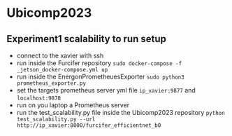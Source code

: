 # Ubicomp2023

## Experiment1 scalability to run setup
- connect to the xavier with ssh
- run inside the Furcifer repository ``sudo docker-compose -f _jetson_docker-compose.yml up``
- run inside the EnergonPrometheuesExporter ``sudo python3 prometheus_exporter.py``
- set the targets prometheus server yml file ``ip_xavier:9877`` and ``localhost:9878``
- run on you laptop a Prometheus server
- run the test_scalability.py file inside the Ubicomp2023 repository ``python test_scalability.py --url http://ip_xavier:8000/furcifer_efficientnet_b0``